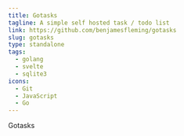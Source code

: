 ```yaml
---
title: Gotasks
tagline: A simple self hosted task / todo list
link: https://github.com/benjamesfleming/gotasks
slug: gotasks
type: standalone
tags:
  - golang
  - svelte
  - sqlite3
icons:
  - Git
  - JavaScript
  - Go
---
```


Gotasks
